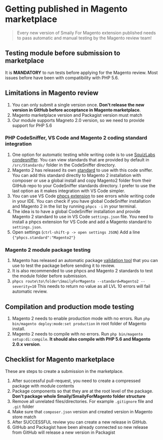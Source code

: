 # Getting published in Magento marketplace

>Every new version of Smaily For Magento extension published needs to pass automatic and manual testing by the Magento review team!

## Testing module before submission to marketplace
It is **MANDATORY** to run tests before applying for the Magento review. Most issues before have been with compatibility with PHP 5.6.

## Limitations in Magento review
1. You can only submit a single version once. **Don't release the new version in GitHub before acceptance in Magento marketplace**.
2. Magento marketplace version and Packagist version must match
3. Our module supports Magneto 2.0 version, so we need to provide support for PHP 5.6

### PHP CodeSniffer, VS Code and Magento 2 coding standard integration
1. One option for automatic testing while writing code is to use [SquizLabs condesniffer](https://github.com/squizlabs/PHP_CodeSniffer). You can view standards that are provided by default in `/src/Standards/` folder in the CodeSniffer directory.
2. Magento 2 has released its own [standard](https://github.com/magento/magento-coding-standard) to use with this code sniffer. You can add this standard directly to Magento 2 installation with composer or use a global install and copy Magento2 folder from their GitHub repo to your CodeSniffer standards directory. I prefer to use the last option as it makes integration with VS Code simpler.
3. You can use VS Code [phpcs extension](https://marketplace.visualstudio.com/items?itemName=ikappas.phpcs) to see errors while writing code in your IDE. You can check if you have global CodeSniffer installation and Magento 2 in the list by running `phpcs -i` in your terminal.
4. The idea is to have a global CodeSniffer installation and provide Magento 2 standard to use in VS Code `settings.json` file. You need to install a phpcs extension for VS Code and add a Magento standard to `settings.json`.
5. Open settings (`ctrl-shift-p -> open settings JSON`) Add a line `{"phpcs.standard":"Magento2"}`

### Magento 2 module package testing
1. Magento has released an automatic package [validation tool](https://github.com/magento/marketplace-tools) that you can use to test the package before sending it to review.
2. It is also recommended to use phpcs and Magento 2 standards to test the module folder before submission.
3. `phpcs route\to\folder\SmailyForMagento --standard=Magento2 --severity=10` This needs to return no value as all LVL 10 errors will fail automatic review.

## Compilation and production mode testing
1. Magento 2 needs to enable production mode with no errors. Run `php bin/magento deploy:mode:set production` in root folder of Magento install.
2. Magento 2 needs to compile with no errors. Run `php bin/magento setup:di:compile`. **It should also compile with PHP 5.6 and Magento 2.0.x version**.

## Checklist for Magento marketplace
These are steps to create a submission in the marketplace.
1. After successful pull-request, you need to create a compressed package with module contents
2. Package components so that they are at the root level of the package. **Don't package whole Smaily/SmailyForMagento folder structure**
2. Remove all unrelated files/directories. For example `.gitignore` file and `.git` folder
3. Make sure that `composer.json` version and created version in Magento store match
4. After SUCCESSFUL review you can create a new release in GitHub.
5. GitHub and Packagist have been already connected so new release from GitHub will release a new version in Packagist
